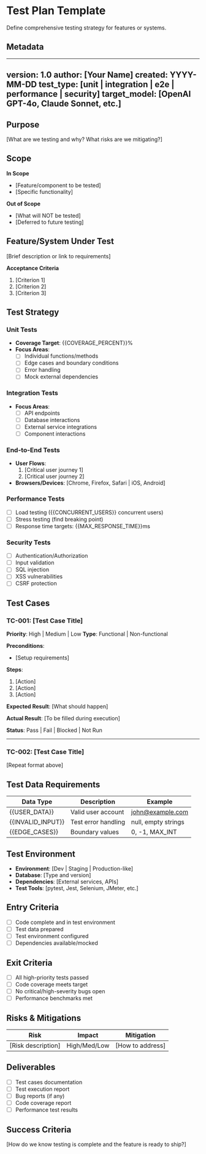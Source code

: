 # Test Plan Template
Define comprehensive testing strategy for features or systems.

## Metadata
---
version: 1.0
author: [Your Name]
created: YYYY-MM-DD
test_type: [unit | integration | e2e | performance | security]
target_model: [OpenAI GPT-4o, Claude Sonnet, etc.]
---

## Purpose
[What are we testing and why? What risks are we mitigating?]

## Scope
**In Scope**
- [Feature/component to be tested]
- [Specific functionality]

**Out of Scope**
- [What will NOT be tested]
- [Deferred to future testing]

## Feature/System Under Test
[Brief description or link to requirements]

**Acceptance Criteria**
1. [Criterion 1]
2. [Criterion 2]
3. [Criterion 3]

## Test Strategy

### Unit Tests
- **Coverage Target**: {{COVERAGE_PERCENT}}%
- **Focus Areas**:
  - [ ] Individual functions/methods
  - [ ] Edge cases and boundary conditions
  - [ ] Error handling
  - [ ] Mock external dependencies

### Integration Tests
- **Focus Areas**:
  - [ ] API endpoints
  - [ ] Database interactions
  - [ ] External service integrations
  - [ ] Component interactions

### End-to-End Tests
- **User Flows**:
  1. [Critical user journey 1]
  2. [Critical user journey 2]
- **Browsers/Devices**: [Chrome, Firefox, Safari | iOS, Android]

### Performance Tests
- [ ] Load testing ({{CONCURRENT_USERS}} concurrent users)
- [ ] Stress testing (find breaking point)
- [ ] Response time targets: {{MAX_RESPONSE_TIME}}ms

### Security Tests
- [ ] Authentication/Authorization
- [ ] Input validation
- [ ] SQL injection
- [ ] XSS vulnerabilities
- [ ] CSRF protection

## Test Cases

### TC-001: [Test Case Title]
**Priority**: High | Medium | Low
**Type**: Functional | Non-functional

**Preconditions**:
- [Setup requirements]

**Steps**:
1. [Action]
2. [Action]
3. [Action]

**Expected Result**:
[What should happen]

**Actual Result**:
[To be filled during execution]

**Status**: Pass | Fail | Blocked | Not Run

---

### TC-002: [Test Case Title]
[Repeat format above]

## Test Data Requirements
| Data Type | Description | Example |
|-----------|-------------|---------|
| {{USER_DATA}} | Valid user account | john@example.com |
| {{INVALID_INPUT}} | Test error handling | null, empty strings |
| {{EDGE_CASES}} | Boundary values | 0, -1, MAX_INT |

## Test Environment
- **Environment**: [Dev | Staging | Production-like]
- **Database**: [Type and version]
- **Dependencies**: [External services, APIs]
- **Test Tools**: [pytest, Jest, Selenium, JMeter, etc.]

## Entry Criteria
- [ ] Code complete and in test environment
- [ ] Test data prepared
- [ ] Test environment configured
- [ ] Dependencies available/mocked

## Exit Criteria
- [ ] All high-priority tests passed
- [ ] Code coverage meets target
- [ ] No critical/high-severity bugs open
- [ ] Performance benchmarks met

## Risks & Mitigations
| Risk | Impact | Mitigation |
|------|--------|------------|
| [Risk description] | High/Med/Low | [How to address] |

## Deliverables
- [ ] Test cases documentation
- [ ] Test execution report
- [ ] Bug reports (if any)
- [ ] Code coverage report
- [ ] Performance test results

## Success Criteria
[How do we know testing is complete and the feature is ready to ship?]
